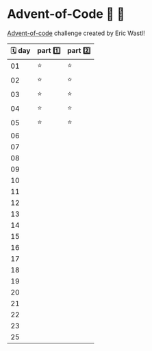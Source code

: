 # Advent-of-Code :christmas_tree: :gift:

[Advent-of-code](https://adventofcode.com/2021/) challenge created by Eric Wastl!

| :spiral_calendar: day| part :one: | part :two: |
|----------------------|------------|------------|
| 01                   | :star:     | :star:     |
| 02                   | :star:     | :star:     |
| 03                   | :star:     | :star:     |
| 04                   | :star:     | :star:     |
| 05                   | :star:     | :star:     |
| 06                   |            |            |
| 07                   |            |            |
| 08                   |            |            |
| 09                   |            |            |
| 10                   |            |            |
| 11                   |            |            |
| 12                   |            |            |
| 13                   |            |            |
| 14                   |            |            |
| 15                   |            |            |
| 16                   |            |            |
| 17                   |            |            |
| 18                   |            |            |
| 19                   |            |            |
| 20                   |            |            |
| 21                   |            |            |
| 22                   |            |            |
| 23                   |            |            || | 24                   |            |            |
| 25                   |            |            |
